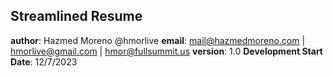 ## Streamlined Resume
**author**: Hazmed Moreno @hmorlive
**email**: mail@hazmedmoreno.com | hmorlive@gmail.com | hmor@fullsummit.us
**version**: 1.0
**Development Start Date**: 12/7/2023